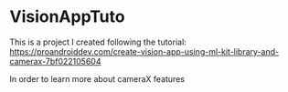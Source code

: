 # VisionAppTuto
This is a project I created following the tutorial: https://proandroiddev.com/create-vision-app-using-ml-kit-library-and-camerax-7bf022105604

In order to learn more about cameraX features
